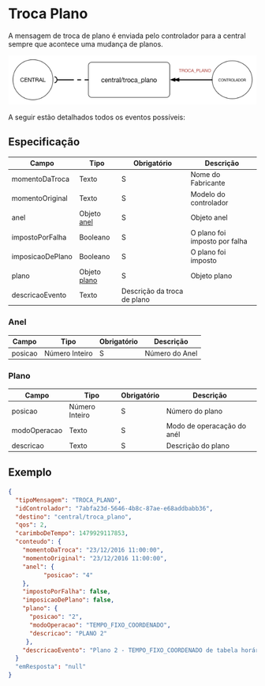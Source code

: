 # Troca Plano
A mensagem de troca de plano é enviada pelo controlador para a central sempre que acontece uma mudança de planos.

![CONFIGURACAO_CONTROLADOR_CENTRAL](../../img/troca_plano.png)


A seguir estão detalhados todos os eventos possíveis:

## Especificação 
| Campo| Tipo | Obrigatório| Descrição |
| ------|-----------|----------- | ----------------------- |
| momentoDaTroca   | Texto      |S| Nome do Fabricante    |
| momentoOriginal  | Texto      |S| Modelo do controlador |
| anel             | Objeto [anel](#anel)|S| Objeto anel|
| impostoPorFalha  | Booleano   |S| O plano foi imposto por falha|
| imposicaoDePlano | Booleano   |S| O plano foi imposto |
| plano             | Objeto [plano](#plano)|S| Objeto plano|
| descricaoEvento  | Texto | Descrição da troca de plano|

### Anel
| Campo | Tipo | Obrigatório| Descrição |
| ------|-----------|----------- | ----------------------- |
| posicao   | Número Inteiro      |S| Número do Anel    |

### Plano

| Campo| Tipo | Obrigatório| Descrição |
| -----|------------|----------- | ----------------------- |
| posicao   | Número Inteiro      |S| Número do plano    |
| modoOperacao   | Texto      |S| Modo de operacação do anél    |
| descricao   | Texto      |S| Descrição do plano    |

## Exemplo


```JSON
{
  "tipoMensagem": "TROCA_PLANO",
  "idControlador": "7abfa23d-5646-4b8c-87ae-e68addbabb36",
  "destino": "central/troca_plano",
  "qos": 2,
  "carimboDeTempo": 1479929117853,
  "conteudo": {
    "momentoDaTroca": "23/12/2016 11:00:00",
    "momentoOriginal": "23/12/2016 11:00:00",
    "anel": {
          "posicao": "4"
    },
    "impostoPorFalha": false,
    "imposicaoDePlano": false,
    "plano": {
      "posicao": "2",
      "modoOperacao": "TEMPO_FIXO_COORDENADO",
      "descricao": "PLANO 2"
     },
    "descricaoEvento": "Plano 2 - TEMPO_FIXO_COORDENADO de tabela horária"
  }
  "emResposta": "null"
}
```






